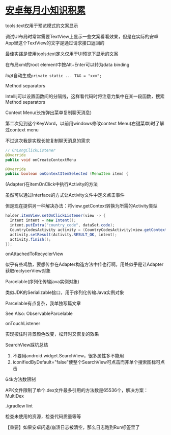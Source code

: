# [安卓每月小知识积累](/2020/03/monthly_android_note.md)

<i class="fa fa-hashtag"></i>
tools:text仅用于预览模式的文案显示

调试UI布局时常常需要TextView上显示一些文案看看效果，但是在实际的安卓App里这个TextView的文字是通过请求接口返回的

最佳实践是使用tools:text定义仅用于UI预览下显示的文案

<i class="fa fa-hashtag"></i>
在布局xml的root element中按Alt+Enter可以转为data binding

<i class="fa fa-hashtag"></i>
<var class="mark">logt</var>自动生成`private static ... TAG = "xxx";`

<i class="fa fa-hashtag"></i>
Method separators

Intellij可以设置函数间的分隔线，这样看代码时将注意力集中在某一段函数，搜索Method separators

<i class="fa fa-hashtag"></i>
Context Menu(长按弹出菜单复制聊天消息)

第二次见到这个KeyWord，以前用windows修改context Menu(右键菜单)时了解过context menu

不过这次我是实现长按复制聊天消息的需求

```java
// OnLongClickListener
@Override
public void onCreateContextMenu 

@Override
public boolean onContextItemSelected (MenuItem item) {
```

<i class="fa fa-hashtag"></i>
(Adapter)在itemOnClick中执行Activity的方法

虽然可以通过Interface的方式让Activity文件中定义点击事件

但是现在提供另一种解决办法：将view.getContext转换为所需的Activity类型

```java
holder.itemView.setOnClickListener(view -> {
  Intent intent = new Intent();
  intent.putExtra("country_code", dataSet.code);
  CountryCodesActivity activity = (CountryCodesActivity)view.getContext();
  activity.setResult(Activity.RESULT_OK, intent);
  activity.finish();
});
```

<i class="fa fa-hashtag"></i>
onAttachedToRecyclerView

似乎有些鸡肋，要想传参在Adapter构造方法中传也行啊。用处似乎是让Adapter获取reclycerView对象

<i class="fa fa-hashtag"></i>
Parcelable(序列化传输java实例对象)

类似JDK的Serializable接口，用于序列化传输Java实例对象

Parcelable有点复杂，我单独写篇文章

See Also: ObservableParcelable

<i class="fa fa-hashtag"></i>
onTouchListener

实现按住时背景颜色改变，松开时又恢复的效果

<i class="fa fa-hashtag"></i>
SearchView踩坑总结

1. 不要用android.widget.SearchView，很多属性多不能用
2. iconifiedByDefault="false"使整个SearchView可点击而非单个搜索图标可点击

<i class="fa fa-hashtag"></i>
64k方法数限制

APK文件限制了单个.dex文件最多引用的方法数是65536个，解决方案：MultiDex

<i class="fa fa-hashtag"></i>
./gradlew lint

检查未使用的资源，检查代码质量等等

<i class="fa fa-hashtag"></i>
【重要】如果安卓闪退/崩溃日志被清空，那么日志跑到Run标签里了

